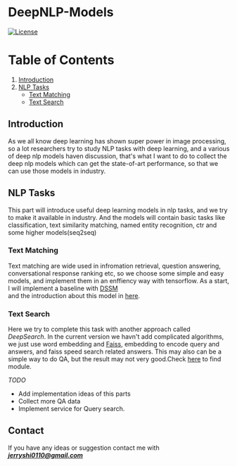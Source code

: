 # DeepNLP-Models

[![License](https://img.shields.io/badge/license-BSD-blue.svg)](LICENSE) 


Table of Contents
=================
1. [Introduction](#Introduction)
2. [NLP Tasks](#tasks)
    - [Text Matching](#text_match)
    - [Text Search](#text_search)


## Introduction
As we all know deep learning has shown super power in image processing, so a lot researchers try to study NLP tasks with deep learning, and a various of 
deep nlp models haven discussion, that's what I want to do to collect the deep nlp models which can get the state-of-art performance, so that we can use
those models in industry.

## NLP Tasks <a name="tasks"></a>
This part will introduce useful deep learning models in nlp tasks, and we try to make it available in industry. And the models will contain basic tasks
like classification, text similarity matching, named entity recognition, ctr and some higher models(seq2seq) 
### Text Matching <a name="text_match"></a>
Text matching are wide used in infromation retrieval, question answering, conversational response ranking etc, so we choose some simple and easy
models, and implement them in an enffiency way with tensorflow. As a start, I will implement a baseline with [DSSM](https://www.microsoft.com/en-us/research/project/dssm/)  
and the introduction about this model in [here](https://github.com/syw2014/DeepNLP-models/blob/master/docs/dssm.md).

### Text Search <a name="text_search"></a>
Here we try to complete this task with another approach called $Deep Search$. In the current version we havn't add complicated algorithms, we just use word embedding and [Faiss](https://github.com/facebookresearch/faiss.git), embedding to encode query and answers, and faiss speed search related answers. This may also can be a simple way to do QA, but the result may not very good.Check [here](https://github.com/syw2014/DeepNLP-models/blob/master/codes/TextSearch/deep_search.py) to find module.

*TODO*
- Add implementation ideas of this parts
- Collect more QA data 
- Implement service for Query search.






## Contact
If you have any ideas or suggestion contact me with ***jerryshi0110@gmail.com***
